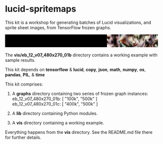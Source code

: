 # lucid-spritemaps

This kit is a workshop for generating batches of Lucid visualizations, and sprite sheet images, from TensorFlow frozen graphs.

![l_23_t_1024](vis/eb_12_v07_480x270_01b/500k/spritemaps/l_23_t_1024.png)

The **vis/eb_12_v07_480x270_01b** directory contains a working example with sample results. 


This kit depends on **tensorflow** & **lucid**, **copy**, **json**, **math**, **numpy**, **os**, **pandas**, **PIL**, & **time**


This kit comprises:

1. A **graphs** directory containing two series of frozen graph instances:<br>
    eb_12_v07_480x270_01b:  [ "100k", "500k" ]<br>
    eb_12_v07_480x270_01c:  [ "400k", "500k" ]
    
    
2. A **lib** directory containing Python modules.


3. A **vis** directory containing a working example.


Everything happens from the **vis** directory.
See the README.md file there for further details.



